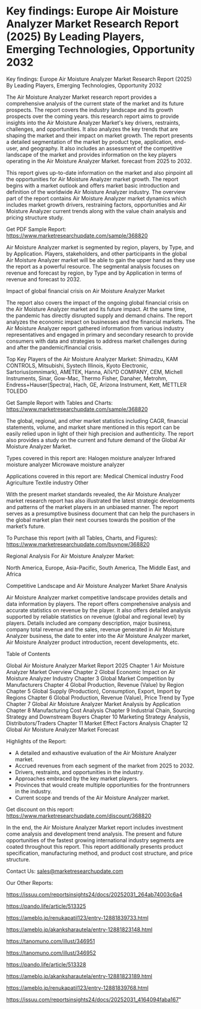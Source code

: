 # Key findings: Europe Air Moisture Analyzer Market Research Report (2025) By Leading Players, Emerging Technologies, Opportunity 2032
 Key findings: Europe Air Moisture Analyzer Market Research Report (2025) By Leading Players, Emerging Technologies, Opportunity 2032

The Air Moisture Analyzer Market research report provides a comprehensive analysis of the current state of the market and its future prospects. The report covers the industry landscape and its growth prospects over the coming years. this research report aims to provide insights into the Air Moisture Analyzer Market's key drivers, restraints, challenges, and opportunities. It also analyzes the key trends that are shaping the market and their impact on market growth. The report presents a detailed segmentation of the market by product type, application, end-user, and geography. It also includes an assessment of the competitive landscape of the market and provides information on the key players operating in the Air Moisture Analyzer Market. forecast from 2025 to 2032.

This report gives up-to-date information on the market and also pinpoint all the opportunities for Air Moisture Analyzer market growth. The report begins with a market outlook and offers market basic introduction and definition of the worldwide Air Moisture Analyzer industry. The overview part of the report contains Air Moisture Analyzer market dynamics which includes market growth drivers, restraining factors, opportunities and Air Moisture Analyzer current trends along with the value chain analysis and pricing structure study.

Get PDF Sample Report: https://www.marketresearchupdate.com/sample/368820

Air Moisture Analyzer market is segmented by region, players, by Type, and by Application. Players, stakeholders, and other participants in the global Air Moisture Analyzer market will be able to gain the upper hand as they use the report as a powerful resource. The segmental analysis focuses on revenue and forecast by region, by Type and by Application in terms of revenue and forecast to 2032.

Impact of global financial crisis on Air Moisture Analyzer Market

The report also covers the impact of the ongoing global financial crisis on the Air Moisture Analyzer market and its future impact. At the same time, the pandemic has directly disrupted supply and demand chains. The report analyzes the economic impact on businesses and the financial markets. The Air Moisture Analyzer report gathered information from various industry representatives and engaged in primary and secondary research to provide consumers with data and strategies to address market challenges during and after the pandemic/financial crisis.

Top Key Players of the Air Moisture Analyzer Market:
Shimadzu, KAM CONTROLS, Mitsubishi, Systech Illinois, Kyoto Electronic, Sartorius(omnimark), AMETEK, Hanna, Aï¼†D COMPANY, CEM, Michell Instruments, Sinar, Gow-Mac, Thermo Fisher, Danaher, Metrohm, Endress+Hauser(Spectra), Hach, GE, Arizona Instrument, Kett, METTLER TOLEDO


Get Sample Report with Tables and Charts: https://www.marketresearchupdate.com/sample/368820

The global, regional, and other market statistics including CAGR, financial statements, volume, and market share mentioned in this report can be easily relied upon in light of their high precision and authenticity. The report also provides a study on the current and future demand of the Global Air Moisture Analyzer Market.

Types covered in this report are:
Halogen moisture analyzer
Infrared moisture analyzer
Microwave moisture analyzer


Applications covered in this report are:
Medical
Chemical industry
Food
Agriculture
Textile industry
Other


With the present market standards revealed, the Air Moisture Analyzer market research report has also illustrated the latest strategic developments and patterns of the market players in an unbiased manner. The report serves as a presumptive business document that can help the purchasers in the global market plan their next courses towards the position of the market’s future.

To Purchase this report (with all Tables, Charts, and Figures): https://www.marketresearchupdate.com/buynow/368820

Regional Analysis For Air Moisture Analyzer Market:

North America, Europe, Asia-Pacific, South America, The Middle East, and Africa

Competitive Landscape and Air Moisture Analyzer Market Share Analysis

Air Moisture Analyzer market competitive landscape provides details and data information by players. The report offers comprehensive analysis and accurate statistics on revenue by the player. It also offers detailed analysis supported by reliable statistics on revenue (global and regional level) by players. Details included are company description, major business, company total revenue and the sales, revenue generated in Air Moisture Analyzer business, the date to enter into the Air Moisture Analyzer market, Air Moisture Analyzer product introduction, recent developments, etc.

Table of Contents

Global Air Moisture Analyzer Market Report 2025
Chapter 1 Air Moisture Analyzer Market Overview
Chapter 2 Global Economic Impact on Air Moisture Analyzer Industry
Chapter 3 Global Market Competition by Manufacturers
Chapter 4 Global Production, Revenue (Value) by Region
Chapter 5 Global Supply (Production), Consumption, Export, Import by Regions
Chapter 6 Global Production, Revenue (Value), Price Trend by Type
Chapter 7 Global Air Moisture Analyzer Market Analysis by Application
Chapter 8 Manufacturing Cost Analysis
Chapter 9 Industrial Chain, Sourcing Strategy and Downstream Buyers
Chapter 10 Marketing Strategy Analysis, Distributors/Traders
Chapter 11 Market Effect Factors Analysis
Chapter 12 Global Air Moisture Analyzer Market Forecast

Highlights of the Report:

- A detailed and exhaustive evaluation of the Air Moisture Analyzer market.
- Accrued revenues from each segment of the market from 2025 to 2032.
- Drivers, restraints, and opportunities in the industry.
- Approaches embraced by the key market players.
- Provinces that would create multiple opportunities for the frontrunners in the industry.
- Current scope and trends of the Air Moisture Analyzer market.

Get discount on this report: https://www.marketresearchupdate.com/discount/368820

In the end, the Air Moisture Analyzer Market report includes investment come analysis and development trend analysis. The present and future opportunities of the fastest growing international industry segments are coated throughout this report. This report additionally presents product specification, manufacturing method, and product cost structure, and price structure.

Contact Us:
sales@marketresearchupdate.com

Our Other Reports:

https://issuu.com/reportsinsights24/docs/20252031_264ab74003c6a4

https://pando.life/article/513325

https://ameblo.jp/renukapatil123/entry-12881839733.html

https://ameblo.jp/akanksharautela/entry-12881823148.html

https://tanomuno.com/illust/346951

https://tanomuno.com/illust/346952

https://pando.life/article/513328

https://ameblo.jp/akanksharautela/entry-12881823189.html

https://ameblo.jp/renukapatil123/entry-12881839768.html

https://issuu.com/reportsinsights24/docs/20252031_4164094faba167"
